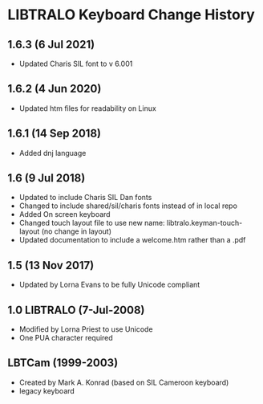 LIBTRALO Keyboard Change History
=======================

1.6.3 (6 Jul 2021)
-----------------
* Updated Charis SIL font to v 6.001

1.6.2 (4 Jun 2020)
-----------------
* Updated htm files for readability on Linux

1.6.1 (14 Sep 2018)
-----------------
* Added dnj language

1.6 (9 Jul 2018)
-----------------
* Updated to include Charis SIL Dan fonts
* Changed to include shared/sil/charis fonts instead of in local repo
* Added On screen keyboard
* Changed touch layout file to use new name: libtralo.keyman-touch-layout (no change in layout)
* Updated documentation to include a welcome.htm rather than a .pdf


1.5 (13 Nov 2017)
-----------------
* Updated by Lorna Evans to be fully Unicode compliant

1.0 LIBTRALO (7-Jul-2008)
-----------------
* Modified by Lorna Priest to use Unicode
* One PUA character required

LBTCam (1999-2003)
-----------------
* Created by Mark A. Konrad (based on SIL Cameroon keyboard)
* legacy keyboard

